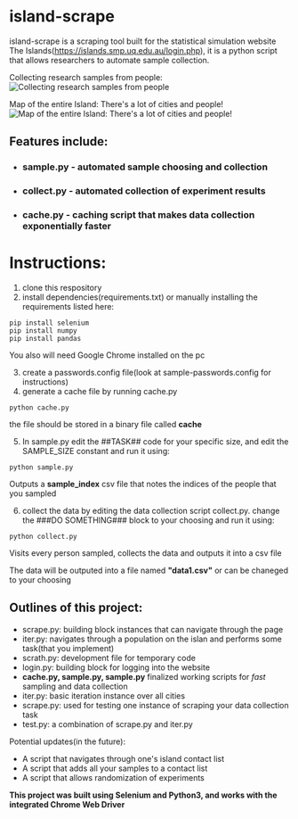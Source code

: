 # island-scrape

island-scrape is a scraping tool built for the statistical simulation website The Islands(https://islands.smp.uq.edu.au/login.php), it is a python script that allows researchers to automate sample collection. 

Collecting research samples from people:  
![Collecting research samples from people](https://github.com/user-attachments/assets/ce564d7f-a93b-4b9a-9dd2-d892f7cdfdcb)

Map of the entire Island: There's a lot of cities and people!  
![Map of the entire Island: There's a lot of cities and people!](https://github.com/user-attachments/assets/ab4bc1ce-92de-4c95-96b2-a75467515f53)

## Features include:  
+ ### sample.py - automated sample choosing and collection
+ ### collect.py - automated collection of experiment results
+ ### cache.py - caching script that makes data collection exponentially faster

# Instructions:

1) clone this respository  
2) install dependencies(requirements.txt) or manually installing the requirements listed here:  
```
pip install selenium
pip install numpy
pip install pandas
```
You also will need Google Chrome installed on the pc 

3) create a passwords.config file(look at sample-passwords.config for instructions)
4) generate a cache file by running cache.py
```
python cache.py
```  
the file should be stored in a binary file called **cache**

5) In sample.py edit the ##TASK## code for your specific size, and edit the SAMPLE_SIZE constant and run it using:
```
python sample.py
```  
Outputs a **sample_index** csv file that notes the indices of the people that you sampled

6) collect the data by editing the data collection script collect.py. change the ###DO SOMETHING### block to your choosing and run it using:
```
python collect.py
```  
Visits every person sampled, collects the data and outputs it into a csv file

The data will be outputed into a file named **"data1.csv"** or can be chaneged to your choosing


## Outlines of this project:
+ scrape.py: building block instances that can navigate through the page
+ iter.py: navigates through a population on the islan and performs some task(that you implement)
+ scrath.py: development file for temporary code
+ login.py: building block for logging into the website
+ **cache.py, sample.py, sample.py** finalized working scripts for *fast* sampling and data collection
+ iter.py: basic iteration instance over all cities 
+ scrape.py: used for testing one instance of scraping your data collection task
+ test.py: a combination of scrape.py and iter.py


Potential updates(in the future):
+ A script that navigates through one's island contact list
+ A script that adds all your samples to a contact list 
+ A script that allows randomization of experiments 

**This project was built using Selenium and Python3, and works with the integrated Chrome Web Driver**
